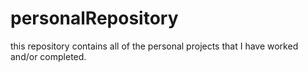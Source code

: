 # personalRepository
this repository contains all of the personal projects that I have worked and/or completed.
